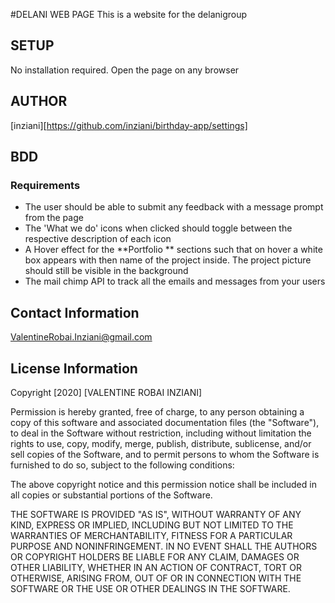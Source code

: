#DELANI WEB PAGE
This is a website for the delanigroup

## SETUP
No installation required. Open the page on any browser

## AUTHOR 
[inziani][https://github.com/inziani/birthday-app/settings]

## BDD
### Requirements

- The user should be able to submit any feedback with a message prompt from the page
- The 'What we do'  icons when clicked should toggle between the respective description of each icon
- A Hover effect for the **Portfolio ** sections such that on hover a white box appears with then name of the project inside. The project picture should still be visible in the background
- The mail chimp API to track all the emails and messages from your users


## Contact Information
ValentineRobai.Inziani@gmail.com

## License Information 

Copyright [2020] [VALENTINE ROBAI INZIANI]

Permission is hereby granted, free of charge, to any person obtaining a copy of this software and associated documentation files (the "Software"), to deal in the Software without restriction, including without limitation the rights to use, copy, modify, merge, publish, distribute, sublicense, and/or sell copies of the Software, and to permit persons to whom the Software is furnished to do so, subject to the following conditions:

The above copyright notice and this permission notice shall be included in all copies or substantial portions of the Software.

THE SOFTWARE IS PROVIDED "AS IS", WITHOUT WARRANTY OF ANY KIND, EXPRESS OR IMPLIED, INCLUDING BUT NOT LIMITED TO THE WARRANTIES OF MERCHANTABILITY, FITNESS FOR A PARTICULAR PURPOSE AND NONINFRINGEMENT. IN NO EVENT SHALL THE AUTHORS OR COPYRIGHT HOLDERS BE LIABLE FOR ANY CLAIM, DAMAGES OR OTHER LIABILITY, WHETHER IN AN ACTION OF CONTRACT, TORT OR OTHERWISE, ARISING FROM, OUT OF OR IN CONNECTION WITH THE SOFTWARE OR THE USE OR OTHER DEALINGS IN THE SOFTWARE.